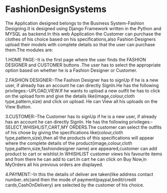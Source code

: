# FashionDesignSystems

The Application designed belongs to the Business System-Fashion Designing.It is designed using Django Framework written in the Python and MYSQL as backend.In this web Application the Customer can purchase the clothes of his choice based on his specifications,also Fashion Designers upload their models with complete details so that the user can purchase them.The modules are:

1.HOME PAGE:-It is the first page where the user finds the FASHION DESIGNER and CUSTOMER buttons .The user has to select the appropriate option based on whether he is a Fashion Designer or Customer.

2.FASHION DESIGNER:-The Fashion Designer has to signUp if he is a new user, if already has an account he can directly SignIn.He has the following privileges:-UPLOAD,VIEW.If he wants to upload a new outfit he has to click on the upload form and give the details like(image,colour,cloth type,pattern,size) and click on upload. He can View all his uploads on the View Button.

3.CUSTOMER:-The Customer has to signUp if he is a new user, if already has an account he can directly SignIn. He has the following privileges:-SELECT,WHISHLIST,CART,MY ORDERS.The customer can select the outfits of his chose by giving the specifications like(colour,cloth type,pattern,size),then all the products of this specifications will appear where the complete details of the product(image,colour,cloth type,pattern,size,fashiondesigner name) are appeared,customer can add product to cart or wishlist.In WHISHLIST customer views his favourite items and from there he can add to cart.In cart he can click on Buy Now,in MyOrders all his previous orders are displayed.

4.PAYMENT:-In this the details of deliver are taken(like address contact number..etc)and then the mode of payment(paypal,bedit/credit cards,CashOnDelivery) are selected by the customer of his choice.
